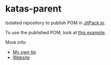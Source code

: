# katas-parent

Isolated repository to publish POM in [JitPack.io](https://jitpack.io/docs/).

To use the published POM, look at [this example](https://github.com/rachelcarmena/code-katas/blob/master/katas/java/salary-slip-ATDD/pom.xml).

More info:
* [My own tip](https://github.com/rachelcarmena/tips/tree/master/jitpack.io)
* [Website](https://jitpack.io)
